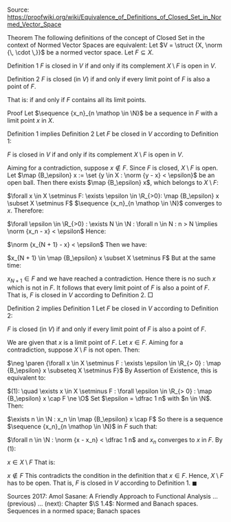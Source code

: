 # 

Source: https://proofwiki.org/wiki/Equivalence_of_Definitions_of_Closed_Set_in_Normed_Vector_Space



Theorem
The following definitions of the concept of Closed Set in the context of Normed Vector Spaces are equivalent:
Let $V = \struct {X, \norm {\, \cdot \,}}$ be a normed vector space.
Let $F \subseteq X$.

Definition 1
$F$ is closed in $V$ if and only if its complement $X \setminus F$ is open in $V$.

Definition 2
$F$ is closed (in $V$) if and only if every limit point of $F$ is also a point of $F$.

That is: if and only if $F$ contains all its limit points.


Proof
Let $\sequence {x_n}_{n \mathop \in \N}$ be a sequence in $F$ with a limit point $x$ in $X$.


Definition 1 implies Definition 2
Let $F$ be closed in $V$ according to Definition 1:

$F$ is closed in $V$ if and only if its complement $X \setminus F$ is open in $V$.

Aiming for a contradiction, suppose $x \notin F$.
Since $F$ is closed, $X \setminus F$ is open.
Let $\map {B_\epsilon} x := \set {y \in X : \norm {y - x} < \epsilon}$ be an open ball.
Then there exists $\map {B_\epsilon} x$, which belongs to $X \setminus F$:

$\forall x \in X \setminus F: \exists \epsilon \in \R_{>0}: \map {B_\epsilon} x \subset X \setminus F$
$\sequence {x_n}_{n \mathop \in \N}$ converges to $x$.
Therefore:

$\forall \epsilon \in \R_{>0} : \exists N \in \N : \forall n \in N : n > N \implies \norm {x_n - x} < \epsilon$
Hence:

$\norm {x_{N + 1} - x} < \epsilon$
Then we have:

$x_{N + 1} \in \map {B_\epsilon} x \subset X \setminus F$
But at the same time:

$x_{N + 1} \in F$
and we have reached a contradiction.
Hence there is no such $x$ which is not in $F$.
It follows that every limit point of $F$ is also a point of $F$.
That is, $F$ is closed in $V$ according to Definition 2.
$\Box$


Definition 2 implies Definition 1
Let $F$ be closed in $V$ according to Definition 2:

$F$ is closed (in $V$) if and only if every limit point of $F$ is also a point of $F$.

We are given that $x$ is a limit point of $F$.
Let $x \in F$.
Aiming for a contradiction, suppose $X \setminus F$ is not open.
Then:

$\neg \paren {\forall x \in X \setminus F : \exists \epsilon \in \R_{> 0} : \map {B_\epsilon} x \subseteq X \setminus F}$
By Assertion of Existence, this is equivalent to:

$(1): \quad \exists x \in X \setminus F : \forall \epsilon \in \R_{> 0} : \map {B_\epsilon} x \cap F \ne \O$
Set $\epsilon = \dfrac 1 n$ with $n \in \N$.
Then:

$\exists n \in \N : x_n \in \map {B_\epsilon} x \cap F$
So there is a sequence $\sequence {x_n}_{n \mathop \in \N}$ in $F$ such that:

$\forall n \in \N : \norm {x - x_n} < \dfrac 1 n$
and $x_n$ converges to $x$ in $F$.
By $(1)$:

$x \in X \setminus F$
That is:

$x \notin F$
This contradicts the condition in the definition that $x \in F$.
Hence, $X \setminus F$ has to be open.
That is, $F$ is closed in $V$ according to Definition 1.
$\blacksquare$


Sources
2017: Amol Sasane: A Friendly Approach to Functional Analysis ... (previous) ... (next): Chapter $\S 1.4$: Normed and Banach spaces. Sequences in a normed space; Banach spaces




